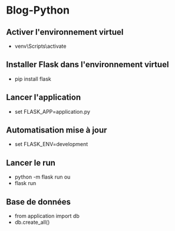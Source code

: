 # Blog-Python

## Activer l'environnement virtuel
- venv\Scripts\activate

## Installer Flask dans l'environnement virtuel
- pip install flask

## Lancer l'application
- set FLASK_APP=application.py

## Automatisation mise à jour
- set FLASK_ENV=development

## Lancer le run
- python -m flask run
ou 
- flask run

## Base de données
- from application import db 
- db.create_all()

